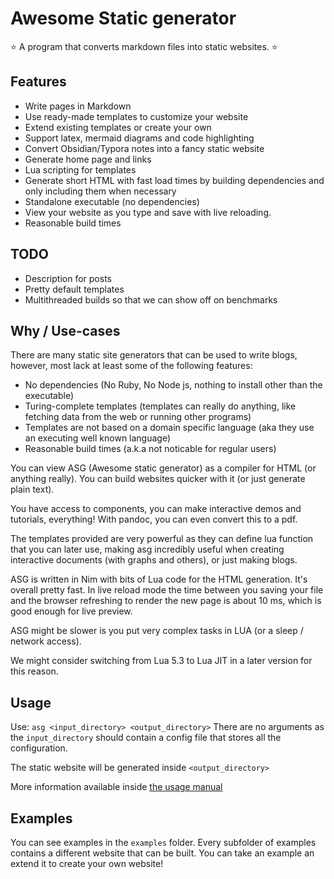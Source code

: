 # Awesome Static generator

⭐ A program that converts markdown files into static websites. ⭐

## Features

- Write pages in Markdown
- Use ready-made templates to customize your website
- Extend existing templates or create your own
- Support latex, mermaid diagrams and code highlighting
- Convert Obsidian/Typora notes into a fancy static website
- Generate home page and links
- Lua scripting for templates
- Generate short HTML with fast load times by building dependencies and only including them when necessary
- Standalone executable (no dependencies)
- View your website as you type and save with live reloading.
- Reasonable build times

## TODO

- Description for posts
- Pretty default templates
- Multithreaded builds so that we can show off on benchmarks

## Why / Use-cases

There are many static site generators that can be used to write blogs, however, most lack at least some of the following features:

- No dependencies (No Ruby, No Node js, nothing to install other than the executable)
- Turing-complete templates (templates can really do anything, like fetching data from the web or running other programs)
- Templates are not based on a domain specific language (aka they use an executing well known language)
- Reasonable build times (a.k.a not noticable for regular users)

You can view ASG (Awesome static generator) as a compiler for HTML (or anything really).
You can build websites quicker with it (or just generate plain text).

You have access to components, you can make interactive demos and tutorials, everything!
With pandoc, you can even convert this to a pdf.

The templates provided are very powerful as they can define lua function that you can later use, making asg
incredibly useful when creating interactive documents (with graphs and others), or just making blogs.

ASG is written in Nim with bits of Lua code for the HTML generation. It's overall pretty fast. In live reload mode
the time between you saving your file and the browser refreshing to render the new page is about 10 ms, which
is good enough for live preview.

ASG might be slower is you put very complex tasks in LUA (or a sleep / network access).

We might consider switching from Lua 5.3 to Lua JIT in a later version for this reason.


## Usage

Use: `asg <input_directory> <output_directory>`
There are no arguments as the `input_directory` should contain a config file
that stores all the configuration.

The static website will be generated inside `<output_directory>`

More information available inside [the usage manual](./USAGE.md)

## Examples

You can see examples in the `examples` folder.
Every subfolder of examples contains a different website that can be built.
You can take an example an extend it to create your own website!